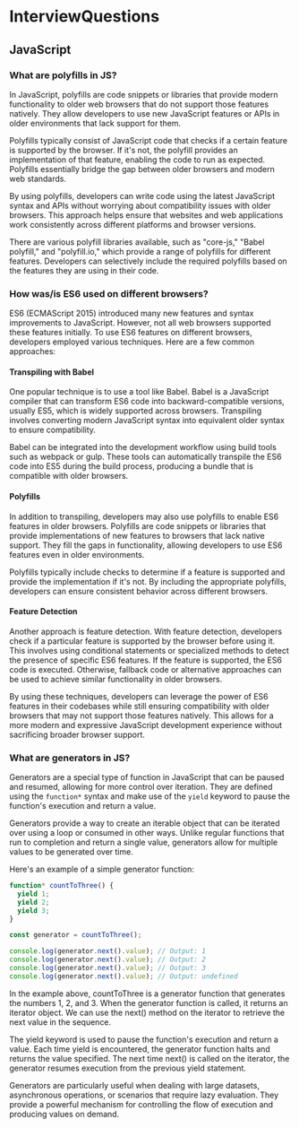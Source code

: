 # InterviewQuestions

## JavaScript


### What are polyfills in JS?
In JavaScript, polyfills are code snippets or libraries that provide modern functionality to older web browsers that do not support those features natively. They allow developers to use new JavaScript features or APIs in older environments that lack support for them.

Polyfills typically consist of JavaScript code that checks if a certain feature is supported by the browser. If it's not, the polyfill provides an implementation of that feature, enabling the code to run as expected. Polyfills essentially bridge the gap between older browsers and modern web standards.

By using polyfills, developers can write code using the latest JavaScript syntax and APIs without worrying about compatibility issues with older browsers. This approach helps ensure that websites and web applications work consistently across different platforms and browser versions.

There are various polyfill libraries available, such as "core-js," "Babel polyfill," and "polyfill.io," which provide a range of polyfills for different features. Developers can selectively include the required polyfills based on the features they are using in their code.

### How was/is ES6 used on different browsers?

ES6 (ECMAScript 2015) introduced many new features and syntax improvements to JavaScript. However, not all web browsers supported these features initially. To use ES6 features on different browsers, developers employed various techniques. Here are a few common approaches:

#### Transpiling with Babel

One popular technique is to use a tool like Babel. Babel is a JavaScript compiler that can transform ES6 code into backward-compatible versions, usually ES5, which is widely supported across browsers. Transpiling involves converting modern JavaScript syntax into equivalent older syntax to ensure compatibility.

Babel can be integrated into the development workflow using build tools such as webpack or gulp. These tools can automatically transpile the ES6 code into ES5 during the build process, producing a bundle that is compatible with older browsers.

#### Polyfills

In addition to transpiling, developers may also use polyfills to enable ES6 features in older browsers. Polyfills are code snippets or libraries that provide implementations of new features to browsers that lack native support. They fill the gaps in functionality, allowing developers to use ES6 features even in older environments.

Polyfills typically include checks to determine if a feature is supported and provide the implementation if it's not. By including the appropriate polyfills, developers can ensure consistent behavior across different browsers.

#### Feature Detection

Another approach is feature detection. With feature detection, developers check if a particular feature is supported by the browser before using it. This involves using conditional statements or specialized methods to detect the presence of specific ES6 features. If the feature is supported, the ES6 code is executed. Otherwise, fallback code or alternative approaches can be used to achieve similar functionality in older browsers.

By using these techniques, developers can leverage the power of ES6 features in their codebases while still ensuring compatibility with older browsers that may not support those features natively. This allows for a more modern and expressive JavaScript development experience without sacrificing broader browser support.


### What are generators in JS?

Generators are a special type of function in JavaScript that can be paused and resumed, allowing for more control over iteration. They are defined using the `function*` syntax and make use of the `yield` keyword to pause the function's execution and return a value.

Generators provide a way to create an iterable object that can be iterated over using a loop or consumed in other ways. Unlike regular functions that run to completion and return a single value, generators allow for multiple values to be generated over time.

Here's an example of a simple generator function:

```javascript
function* countToThree() {
  yield 1;
  yield 2;
  yield 3;
}

const generator = countToThree();

console.log(generator.next().value); // Output: 1
console.log(generator.next().value); // Output: 2
console.log(generator.next().value); // Output: 3
console.log(generator.next().value); // Output: undefined
```

In the example above, countToThree is a generator function that generates the numbers 1, 2, and 3. When the generator function is called, it returns an iterator object. We can use the next() method on the iterator to retrieve the next value in the sequence.

The yield keyword is used to pause the function's execution and return a value. Each time yield is encountered, the generator function halts and returns the value specified. The next time next() is called on the iterator, the generator resumes execution from the previous yield statement.

Generators are particularly useful when dealing with large datasets, asynchronous operations, or scenarios that require lazy evaluation. They provide a powerful mechanism for controlling the flow of execution and producing values on demand.
